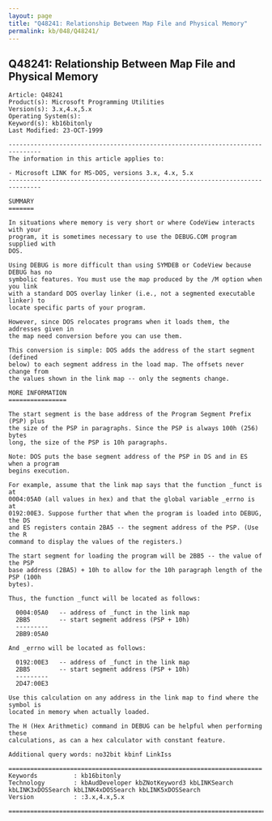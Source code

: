 ```yaml
---
layout: page
title: "Q48241: Relationship Between Map File and Physical Memory"
permalink: kb/048/Q48241/
---
```


## Q48241: Relationship Between Map File and Physical Memory

	Article: Q48241
	Product(s): Microsoft Programming Utilities
	Version(s): 3.x,4.x,5.x
	Operating System(s): 
	Keyword(s): kb16bitonly
	Last Modified: 23-OCT-1999
	
	-------------------------------------------------------------------------------
	The information in this article applies to:
	
	- Microsoft LINK for MS-DOS, versions 3.x, 4.x, 5.x 
	-------------------------------------------------------------------------------
	
	SUMMARY
	=======
	
	In situations where memory is very short or where CodeView interacts with your
	program, it is sometimes necessary to use the DEBUG.COM program supplied with
	DOS.
	
	Using DEBUG is more difficult than using SYMDEB or CodeView because DEBUG has no
	symbolic features. You must use the map produced by the /M option when you link
	with a standard DOS overlay linker (i.e., not a segmented executable linker) to
	locate specific parts of your program.
	
	However, since DOS relocates programs when it loads them, the addresses given in
	the map need conversion before you can use them.
	
	This conversion is simple: DOS adds the address of the start segment (defined
	below) to each segment address in the load map. The offsets never change from
	the values shown in the link map -- only the segments change.
	
	MORE INFORMATION
	================
	
	The start segment is the base address of the Program Segment Prefix (PSP) plus
	the size of the PSP in paragraphs. Since the PSP is always 100h (256) bytes
	long, the size of the PSP is 10h paragraphs.
	
	Note: DOS puts the base segment address of the PSP in DS and in ES when a program
	begins execution.
	
	For example, assume that the link map says that the function _funct is at
	0004:05A0 (all values in hex) and that the global variable _errno is at
	0192:00E3. Suppose further that when the program is loaded into DEBUG, the DS
	and ES registers contain 2BA5 -- the segment address of the PSP. (Use the R
	command to display the values of the registers.)
	
	The start segment for loading the program will be 2BB5 -- the value of the PSP
	base address (2BA5) + 10h to allow for the 10h paragraph length of the PSP (100h
	bytes).
	
	Thus, the function _funct will be located as follows:
	
	  0004:05A0   -- address of _funct in the link map
	  2BB5        -- start segment address (PSP + 10h)
	  ---------
	  2BB9:05A0
	
	And _errno will be located as follows:
	
	  0192:00E3   -- address of _funct in the link map
	  2BB5        -- start segment address (PSP + 10h)
	  ---------
	  2D47:00E3
	
	Use this calculation on any address in the link map to find where the symbol is
	located in memory when actually loaded.
	
	The H (Hex Arithmetic) command in DEBUG can be helpful when performing these
	calculations, as can a hex calculator with constant feature.
	
	Additional query words: no32bit kbinf LinkIss
	
	======================================================================
	Keywords          : kb16bitonly 
	Technology        : kbAudDeveloper kbZNotKeyword3 kbLINKSearch kbLINK3xDOSSearch kbLINK4xDOSSearch kbLINK5xDOSSearch
	Version           : :3.x,4.x,5.x
	
	=============================================================================
	
